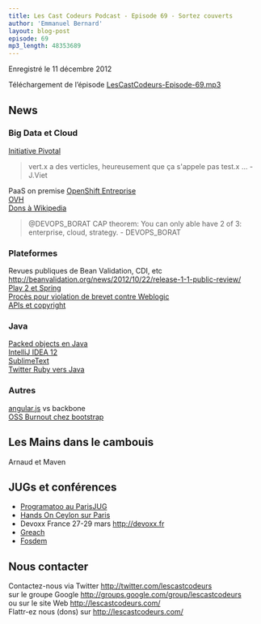 ```yaml
---
title: Les Cast Codeurs Podcast - Episode 69 - Sortez couverts
author: 'Emmanuel Bernard'
layout: blog-post
episode: 69
mp3_length: 48353689
---
```

Enregistré le 11 décembre 2012

Téléchargement de l’épisode [LesCastCodeurs-Episode-69.mp3](http://traffic.libsyn.com/lescastcodeurs/LesCastCodeurs-Episode-69.mp3)

## News

### Big Data et Cloud

[Initiative Pivotal](http://blogs.vmware.com/console/2012/12/the-pivotal-initiative.html)  

> vert.x a des verticles, heureusement que ça s'appele pas test.x ... - J.Viet

PaaS on premise [OpenShift Entreprise](http://www.redhat.com/solutions/cloud-computing/paas/)  
[OVH](http://ovh.fr)  
[Dons à Wikipedia](https://dons.wikimedia.fr/civicrm/contribute/transact?reset=1&id=2&pk_campaign=OLD&origine=wikimedia.fr)  

> @DEVOPS_BORAT CAP theorem: You can only able have 2 of 3: enterprise, cloud, strategy. - DEVOPS_BORAT

### Plateformes

Revues publiques de Bean Validation, CDI, etc <http://beanvalidation.org/news/2012/10/22/release-1-1-public-review/>  
[Play 2 et Spring](http://cupofjava.de/blog/2012/11/23/fully-fledged-spring-support-in-play-2-dot-0/)  
[Procès pour violation de brevet contre Weblogic](http://www.infoworld.com/d/the-industry-standard/oracle-hit-patent-lawsuit-over-weblogic-server-206621?source=rss_)  
[APIs et copyright](http://www.americanbar.org/publications/landslide/2012_13/november_december/java_api_copyrightability_put_the_test_smartphone_technology_battle.html)  

### Java

[Packed objects en Java](http://duimovich.blogspot.ca/2012/11/packed-objects-in-java.html)  
[IntelliJ IDEA 12](http://www.infoq.com/news/2012/12/JetBrains-IntelliJ-IDEA-12)  
[SublimeText](http://www.sublimetext.com)  
[Twitter Ruby vers Java](http://engineering.twitter.com/2012/11/bolstering-our-infrastructure.html)  

### Autres

[angular.js](http://angularjs.org) vs backbone  
[OSS Burnout chez bootstrap](http://www.touilleur-express.fr/2012/12/08/a-celui-qui-a-fait-twitter-bootstrap/)

## Les Mains dans le cambouis

Arnaud et Maven  

## JUGs et conférences

- [Programatoo au ParisJUG](http://www.parisjug.org/xwiki/bin/view/Blog/Programatoo+et+le+Paris+JUG+vous+proposent+un+atelier+de+Noël+%21)
- [Hands On Ceylon sur Paris](http://www.duchess-france.org/les-mains-dans-le-code-avec-ceylon/)
- Devoxx France 27-29 mars <http://devoxx.fr>  
- [Greach](http://greach.es)  
- [Fosdem](https://fosdem.org/2013/)  


## Nous contacter

Contactez-nous via Twitter <http://twitter.com/lescastcodeurs>  
sur le groupe Google <http://groups.google.com/group/lescastcodeurs>  
ou sur le site Web <http://lescastcodeurs.com/>  
Flattr-ez nous (dons) sur <http://lescastcodeurs.com/>
